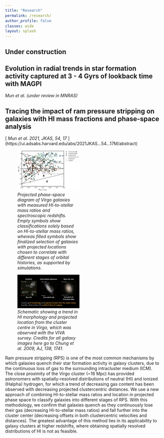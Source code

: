 ```yaml
---
title: "Research"
permalink: /research/
author_profile: false
classes: wide
layout: splash
---
```


<h2><b> Under construction </b></h2>

<h2>
  Evolution in radial trends in star formation activity captured at 3 - 4 Gyrs of lookback time with MAGPI
</h2>
<i> Mun et al. (under review in MNRAS) </i> <br />

<h2>
  Tracing the impact of ram pressure stripping on galaxies with HI mass fractions and phase-space analysis
</h2>
 [<i> Mun et al. 2021, JKAS, 54, 17 </i>](https://ui.adsabs.harvard.edu/abs/2021JKAS...54...17M/abstract) <br />

<figure style="width: 40%" class="align-left">
  <a href="/assets/images/hi_pps_how_it_works.png">
  <img src="/assets/images/hi_pps_how_it_works.png" alt=""></a>
  <figcaption> <i> Projected phase-space diagram of Virgo galaxies with measured HI-to-stellar mass ratios and spectroscopic redshifts. Empty symbols show classifications solely based on HI-to-stellar mass ratios, whereas filled symbols show finalized selection of galaxies with projected locations chosen to correlate with different stages of orbital histories, as supported by simulations. </i> </figcaption>
</figure>

<figure style="width: 40%" class="align-left">
  <a href="/assets/images/chung_2009_summary_slide.png">
  <img src="/assets/images/chung_2009_summary_slide.png" alt=""></a>
  <figcaption> <i> Schematic showing a trend in HI morphology and projected location from the cluster centre in Virgo, which was observed with the VIVA survey. Credits for all galaxy images here go to Chung et al. 2009, AJ, 138, 1741. </i> </figcaption>
</figure>

Ram pressure stripping (RPS) is one of the most common mechanisms by which galaxies quench their star formation activity in galaxy clusters, due to the continuous loss of gas to the surrounding intracluster medium (ICM). The close proximity of the Virgo cluster (~16 Mpc) has provided astronomers with spatially-resolved distributions of neutral (HI) and ionized (Halpha) hydrogen, for which a trend of decreasing gas content has been observed with decreasing projected clustercentric distances. We use a new approach of combining HI-to-stellar mass ratios and location in projected phase space to classify galaxies into different stages of RPS. With this methodology, we confirm that galaxies quench as they continuously lose their gas (decreasing HI-to-stellar mass ratios) and fall further into the cluster center (decreasing offsets in both clustercentric velocities and distances). The greatest advantage of this method lies in its applicability to galaxy clusters at higher redshifts, where obtaining spatially resolved distributions of HI is not as feasible. 
